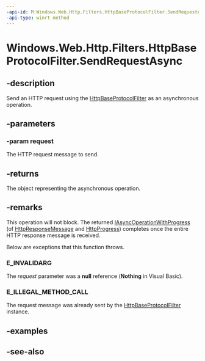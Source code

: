 ```yaml
---
-api-id: M:Windows.Web.Http.Filters.HttpBaseProtocolFilter.SendRequestAsync(Windows.Web.Http.HttpRequestMessage)
-api-type: winrt method
---
```


<!-- Method syntax
public Windows.Foundation.IAsyncOperationWithProgress<Windows.Web.Http.HttpResponseMessage, Windows.Web.Http.HttpProgress> SendRequestAsync(Windows.Web.Http.HttpRequestMessage request)
-->

# Windows.Web.Http.Filters.HttpBaseProtocolFilter.SendRequestAsync

## -description
Send an HTTP request using the [HttpBaseProtocolFilter](httpbaseprotocolfilter.md) as an asynchronous operation.

## -parameters
### -param request
The HTTP request message to send.

## -returns
The object representing the asynchronous operation.

## -remarks
This operation will not block. The returned [IAsyncOperationWithProgress](../windows.foundation/iasyncoperationwithprogress_2.md) (of [HttpResponseMessage](/uwp/api/windows.web.http.httpresponsemessage) and [HttpProgress](/uwp/api/windows.web.http.httpprogress)) completes once the entire HTTP response message is received.

Below are exceptions that this function throws.

### E_INVALIDARG
The *request* parameter was a **null** reference (**Nothing** in Visual Basic).

### E_ILLEGAL_METHOD_CALL
The request message was already sent by the [HttpBaseProtocolFilter](httpbaseprotocolfilter.md) instance.

## -examples

## -see-also
